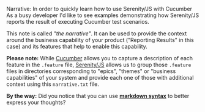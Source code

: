Narrative:
In order to quickly learn how to use Serenity/JS with Cucumber
As a busy developer
I'd like to see examples demonstrating how Serenity/JS reports the result of executing Cucumber test scenarios.

This note is called _"the narrative"_. It can be used to provide the context around the business capability of your
product ("Reporting Results" in this case) and its features that help to enable this capability.

**Please note:** While [Cucumber](https://github.com/cucumber/cucumber-js) allows you to capture a description
of each feature in the `.feature` file, [Serenity/JS](https://serenityjs.org) allows us to group those `.feature`
files in directories corresponding to "epics", "themes" or "business capabilities" of your system and provide
each one of those with additional context using this `narrative.txt` file.

**By the way:** Did you notice that you can use **[markdown syntax](https://www.markdownguide.org/)** to better express
your thoughts?
